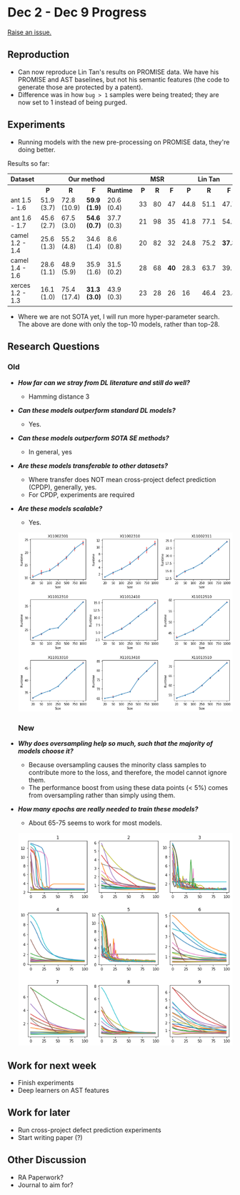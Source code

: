 # Dec 2 - Dec 9 Progress

[Raise an issue.](https://github.com/raise-yedida/defect-prediction-dnn/issues)

## Reproduction

* Can now reproduce Lin Tan's results on PROMISE data. We have his PROMISE and AST baselines, but not his semantic features (the code to generate those are protected by a patent).
* Difference was in how `bug > 1` samples were being treated; they are now set to 1 instead of being purged.

## Experiments

* Running models with the new pre-processing on PROMISE data, they're doing better.

Results so far:

<table>
  <tr>
    <th>Dataset</th>
    <th colspan="4">Our method</th>
    <th colspan="3">MSR</th>
    <th colspan="3">Lin Tan</th>
  </tr>
  <tr>
    <th></th>
  	<th>P</th>
    <th>R</th>
    <th>F</th>
    <th>Runtime</th>
    <th>P</th>
    <th>R</th>
    <th>F</th>
    <th>P</th>
    <th>R</th>
    <th>F</th>
  </tr>
  <tr>
    <td>ant 1.5 - 1.6</td>
  	<td>51.9 (3.7)</td>
    <td>72.8 (10.9)</td>
    <td><b>59.9 (1.9)</b></td>
    <td>20.6 (0.4)</td>
    <td>33</td>
    <td>80</td>
    <td>47</td>
    <td>44.8</td>
    <td>51.1</td>
    <td>47.7</td>
  </tr>
  <tr>
    <td>ant 1.6 - 1.7</td>
  	<td>45.6 (2.7)</td>
    <td>67.5 (3.0)</td>
    <td><b>54.6 (0.7)</b></td>
    <td>37.7 (0.3)</td>
    <td>21</td>
    <td>98</td>
    <td>35</td>
    <td>41.8</td>
    <td>77.1</td>
    <td>54.2</td>
  </tr>
  <tr>
  	<td>camel 1.2 - 1.4</td>
		<td>25.6 (1.3)</td>    
    <td>55.2 (4.8)</td>
    <td>34.6 (1.4)</td>
    <td>8.6 (0.8)</td>
    <td>20</td>
    <td>82</td>
    <td>32</td>
    <td>24.8</td>
    <td>75.2</td>
    <td><b>37.3</b></td>
  </tr>
  <tr>
  	<td>camel 1.4 - 1.6</td>
    <td>28.6 (1.1)</td>
    <td>48.9 (5.9)</td>
    <td>35.9 (1.6)</td>
    <td>31.5 (0.2)</td>
    <td>28</td>
    <td>68</td>
    <td><b>40</b></td>
    <td>28.3</td>
    <td>63.7</td>
    <td>39.1</td>
  </tr>
  <tr>
  	<td>xerces 1.2 - 1.3</td>
    <td>16.1 (1.0)</td>
    <td>75.4 (17.4)</td>
    <td><b>31.3 (3.0)</b></td>
    <td>43.9 (0.3)</td>
    <td>23</td>
    <td>28</td>
    <td>26</td>
    <td>16</td>
    <td>46.4</td>
    <td>23.8</td>
  </tr>
</table>

* Where we are not SOTA yet, I will run more hyper-parameter search. The above are done with only the top-10 models, rather than top-28.

## Research Questions

### Old

* ***How far can we stray from DL literature and still do well?***

    * Hamming distance 3

* ***Can these models outperform standard DL models?***

    * Yes.

* ***Can these models outperform SOTA SE methods?***

    * In general, yes

* ***Are these models transferable to other datasets?***

    * Where transfer does NOT mean cross-project defect prediction (CPDP), generally, yes.
    * For CPDP, experiments are required

* ***Are these models scalable?***

    * Yes.

    ![scalability plots](./scalability.png)

    ### New

* ***Why does oversampling help so much, such that the majority of models choose it?***

    * Because oversampling causes the minority class samples to contribute more to the loss, and therefore, the model cannot ignore them.
    * The performance boost from using these data points (< 5%) comes from oversampling rather than simply using them.

* ***How many epochs are really needed to train these models?***

    * About 65-75 seems to work for most models.

    ![epochs](./epochs.png)

## Work for next week

* Finish experiments
* Deep learners on AST features

## Work for later

* Run cross-project defect prediction experiments
* Start writing paper (?)

## Other Discussion

* RA Paperwork?
* Journal to aim for?



